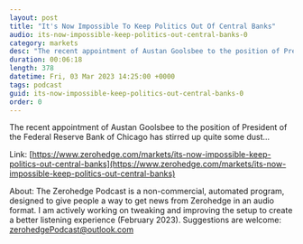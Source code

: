 ```yaml
---
layout: post
title: "It's Now Impossible To Keep Politics Out Of Central Banks"
audio: its-now-impossible-keep-politics-out-central-banks-0
category: markets
desc: "The recent appointment of Austan Goolsbee to the position of President of the Federal Reserve Bank of Chicago has stirred up quite some dust..."
duration: 00:06:18
length: 378
datetime: Fri, 03 Mar 2023 14:25:00 +0000
tags: podcast
guid: its-now-impossible-keep-politics-out-central-banks-0
order: 0
---
```

The recent appointment of Austan Goolsbee to the position of President of the Federal Reserve Bank of Chicago has stirred up quite some dust...

Link: [https://www.zerohedge.com/markets/its-now-impossible-keep-politics-out-central-banks](https://www.zerohedge.com/markets/its-now-impossible-keep-politics-out-central-banks)

About: The Zerohedge Podcast is a non-commercial, automated program, designed to give people a way to get news from Zerohedge in an audio format.  I am actively working on tweaking and improving the setup to create a better listening experience (February 2023).  Suggestions are welcome: [zerohedgePodcast@outlook.com](mailto:zerohedgePodcast@outlook.com)